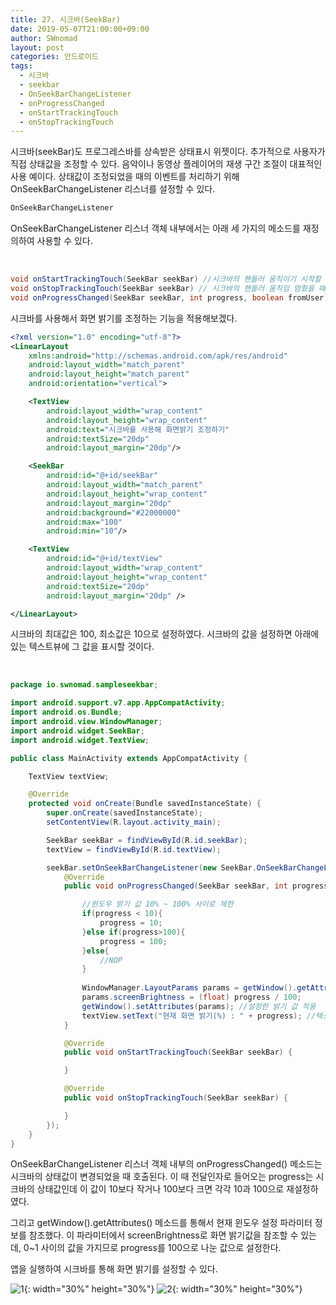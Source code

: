 ```yaml
---
title: 27. 시크바(SeekBar)
date: 2019-05-07T21:00:00+09:00
author: SWnomad
layout: post
categories: 안드로이드
tags:
  - 시크바
  - seekbar
  - OnSeekBarChangeListener
  - onProgressChanged
  - onStartTrackingTouch
  - onStopTrackingTouch
---
```


시크바(seekBar)도 프로그레스바를 상속받은 상태표시 위젯이다. 추가적으로 사용자가 직접 상태값을 조정할 수 있다. 음악이나 동영상 플레이어의 재생 구간 조절이 대표적인 사용 예이다. 상태값이 조정되었을 때의 이벤트를 처리하기 위해 OnSeekBarChangeListener 리스너를 설정할 수 있다.

~~~ java
OnSeekBarChangeListener
~~~

OnSeekBarChangeListener 리스너 객체 내부에서는 아래 세 가지의 메소드를 재정의하여 사용할 수 있다.

&nbsp;
~~~ java
void onStartTrackingTouch(SeekBar seekBar) //시크바의 핸들러 움직이기 시작할 때
void onStopTrackingTouch(SeekBar seekBar) // 시크바의 핸들러 움직임 멈췄을 때
void onProgressChanged(SeekBar seekBar, int progress, boolean fromUser) //시크바의 값이 바뀌었을 때
~~~

시크바를 사용해서 화면 밝기를 조정하는 기능을 적용해보겠다.

~~~ xml
<?xml version="1.0" encoding="utf-8"?>
<LinearLayout
    xmlns:android="http://schemas.android.com/apk/res/android"
    android:layout_width="match_parent"
    android:layout_height="match_parent"
    android:orientation="vertical">

    <TextView
        android:layout_width="wrap_content"
        android:layout_height="wrap_content"
        android:text="시크바를 사용해 화면밝기 조정하기"
        android:textSize="20dp"
        android:layout_margin="20dp"/>

    <SeekBar
        android:id="@+id/seekBar"
        android:layout_width="match_parent"
        android:layout_height="wrap_content"
        android:layout_margin="20dp"
        android:background="#22000000"
        android:max="100"
        android:min="10"/>

    <TextView
        android:id="@+id/textView"
        android:layout_width="wrap_content"
        android:layout_height="wrap_content"
        android:textSize="20dp"
        android:layout_margin="20dp" />

</LinearLayout>
~~~

시크바의 최대값은 100, 최소값은 10으로 설정하였다. 시크바의 값을 설정하면 아래에 있는 텍스트뷰에 그 값을 표시할 것이다.

&nbsp;
~~~ java
package io.swnomad.sampleseekbar;

import android.support.v7.app.AppCompatActivity;
import android.os.Bundle;
import android.view.WindowManager;
import android.widget.SeekBar;
import android.widget.TextView;

public class MainActivity extends AppCompatActivity {

    TextView textView;

    @Override
    protected void onCreate(Bundle savedInstanceState) {
        super.onCreate(savedInstanceState);
        setContentView(R.layout.activity_main);

        SeekBar seekBar = findViewById(R.id.seekBar);
        textView = findViewById(R.id.textView);

        seekBar.setOnSeekBarChangeListener(new SeekBar.OnSeekBarChangeListener() {
            @Override
            public void onProgressChanged(SeekBar seekBar, int progress, boolean fromUser) {

                //윈도우 밝기 값 10% ~ 100% 사이로 제한
                if(progress < 10){
                    progress = 10;
                }else if(progress>100){
                    progress = 100;
                }else{
                    //NOP
                }
				
				WindowManager.LayoutParams params = getWindow().getAttributes(); //윈도우 관련정보 참조
                params.screenBrightness = (float) progress / 100;
                getWindow().setAttributes(params); //설정한 밝기 값 적용
                textView.setText("현재 화면 밝기(%) : " + progress); //텍스트뷰에 현재 밝기 %단위로 설정
            }

            @Override
            public void onStartTrackingTouch(SeekBar seekBar) {

            }

            @Override
            public void onStopTrackingTouch(SeekBar seekBar) {

            }
        });
    }
}
~~~

OnSeekBarChangeListener 리스너 객체 내부의 onProgressChanged() 메소드는 시크바의 상태값이 변경되었을 때 호출된다. 이 때 전달인자로 들어오는 progress는 시크바의 상태값인데 이 값이 10보다 작거나 100보다 크면 각각 10과 100으로 재설정하였다.

그리고 getWindow().getAttributes() 메소드를 통해서 현재 윈도우 설정 파라미터 정보를 참조했다. 이 파라미터에서 screenBrightness로 화면 밝기값을 참조할 수 있는데, 0~1 사이의 값을 가지므로 progress를 100으로 나눈 값으로 설정한다.

앱을 실행하여 시크바를 통해 화면 밝기를 설정할 수 있다.

![1](/images/android/27/1.jpg){: width="30%" height="30%"}
![2](/images/android/27/2.jpg){: width="30%" height="30%"}